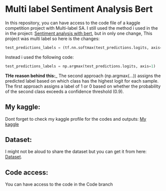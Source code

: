# Multi label Sentiment Analysis Bert
In this repository, you can have access to the code file of a kaggle competition project with Multi-label SA. 
I still used the method i used in the in the project: [Sentiment analysis with bert](https://github.com/Shahbodshs/Sentiment-analysis-bert), but in only one change,
This project was multi label so here is the changes: 
```python
test_predictions_labels = (tf.nn.softmax(test_predictions.logits, axis=-1)[:, 1] > 0.9).numpy().astype(int)
```
Instead i used the following code: 
```python
test_predictions_labels = np.argmax(test_predictions.logits, axis=1)
```
__THe reason behind this:___
The second approach (np.argmax(...)) assigns the predicted label based on which class has the highest logit for each sample.
The first approach assigns a label of 1 or 0 based on whether the probability of the second class exceeds a confidence threshold (0.9).

## My kaggle: 
Dont forget to check my kaggle profile for the codes and outputs: [My kaggle](https://www.kaggle.com/shahbodsobhkhiz)
## Dataset: 
I might not be aloud to share the dataset but you can get it from here: [Dataset](https://www.kaggle.com/competitions/nlp-sentiment-analysis-xm).
## Code access: 
You can have access to  the code in the Code branch
